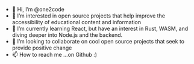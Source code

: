 - 👋 Hi, I’m @one2code
- 👀 I’m interested in open source projects that help improve the accessibility of educational content and information
- 🌱 I’m currently learning React, but have an interest in Rust, WASM, and diving deeper into Node.js and the backend.
- 💞️ I’m looking to collaborate on cool open source projects that seek to provide positive change
- 📫 How to reach me ...on Github :)

<!---
one2code/one2code is a ✨ special ✨ repository because its `README.md` (this file) appears on your GitHub profile.
You can click the Preview link to take a look at your changes.
--->
